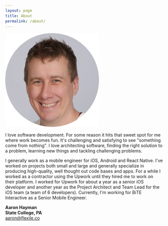 ```yaml
---
layout: page
title: About
permalink: /about/
---
```


![Profile Pic](/assets/images/profile_pic.png)

I love software development. For some reason it hits that sweet spot for me where work becomes fun. It's challenging and satisfying to see "something come from nothing".  I love architecting software, finding the right solution to a problem, learning new things and tackling challenging problems.

I generally work as a mobile engineer for iOS, Android and React Native.  I've worked on projects both small and large and generally specialize in producing high-quality, well thought out code bases and apps.  For a while I worked as a contractor using the Upwork until they hired me to work on their platform.  I worked for Upwork for about a year as a senior iOS developer and another year as the Project Architect and Team Lead for the iOS team (a team of 6 developers). Currently, I'm working for  BiTE Interactive as a Senior Mobile Engineer.

**Aaron Hayman**  
**State College, PA**    
[aaron@flexile.co][1]

[1]: aaron@flexile.co